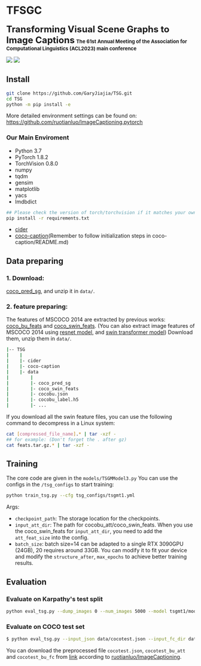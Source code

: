 # TFSGC

<font size='5'>**Transforming Visual Scene Graphs to Image Captions**</font>
<font size='2'>**The 61st Annual Meeting of the Association for Computational Linguistics (ACL2023)  main conference**</font>

<a href='https://github.com/GaryJiajia/TSG'><img src='https://img.shields.io/badge/Project-Page-Green'></a> <a href='https://arxiv.org/pdf/2305.02177.pdf'><img src='https://img.shields.io/badge/Paper-Arxiv-red'></a> 

## Install
```bash
git clone https://github.com/GaryJiajia/TSG.git
cd TSG
python -m pip install -e 
```
More detailed environment settings can be found on: https://github.com/ruotianluo/ImageCaptioning.pytorch

### Our Main Enviroment
+ Python 3.7
+ PyTorch 1.8.2
+ TorchVision 0.8.0
+ numpy
+ tqdm
+ gensim
+ matplotlib
+ yacs
+ lmdbdict
```bash
## Please check the version of torch/torchvision if it matches your own version
pip install -r requirements.txt 
```

+ [cider](https://github.com/ruotianluo/cider)
+ [coco-caption](https://github.com/tylin/coco-caption)(Remember to follow initialization steps in coco-caption/README.md)

## Data preparing
### 1. Download:
[coco_pred_sg](https://drive.google.com/file/d/1gJl1aLn2GeN7J5sm-g9I43tA6gxR0DMC/view?usp=sharing), and unzip it in `data/`.
### 2. feature preparing:
The features of MSCOCO 2014 are extracted by previous works: [coco_bu_feats](https://github.com/ruotianluo/ImageCaptioning.pytorch) and [coco_swin_feats](https://github.com/232525/PureT).
(You can also extract image features of MSCOCO 2014 using [resnet model](https://drive.google.com/open?id=0B7fNdx_jAqhtbVYzOURMdDNHSGM), and [swin transformer model](https://github.com/microsoft/Swin-Transformer))
Download them, unzip them in `data/`.
```bash
|-- TSG
|    |
|    |- cider
|    |- coco-caption
|    |- data
|        |
|        |- coco_pred_sg
|        |- coco_swin_feats
|        |- cocobu.json
|        |- cocobu_label.h5
|        |- ...
```
If you download all the swin feature files, you can use the following command to decompress in a Linux system: 
```bash
cat [compressed_file_name].* | tar -xzf -
## for example: (Don't forget the . after gz)
cat feats.tar.gz.* | tar -xzf - 
```
## Training
The core code are given in the `models/TSGMModel3.py`
You can use the configs in the `/tsg_configs` to start training:
```bash
python train_tsg.py --cfg tsg_configs/tsgmt1.yml
```
Args:
- `checkpoint_path`: The storage location for the checkpoints.
- `input_att_dir`: The path for cocobu_att/coco_swin_feats. When you use the coco_swin_feats for `input_att_dir`, you need to add the `att_feat_size` into the config.
- `batch_size`: batch size=14 can be adapted to a single RTX 3090GPU (24GB), 20 requires around 33GB. You can modify it to fit your device and modify the `structure_after`, `max_epochs` to achieve better training results.

## Evaluation
### Evaluate on Karpathy's test split
```bash
python eval_tsg.py --dump_images 0 --num_images 5000 --model tsgmt1/modeltsgmt10011.pth --infos_path tsgmt1/infos_tsgmt10011.pkl  --language_eval 1 --beam_size 5
```

### Evaluate on COCO test set

```bash
$ python eval_tsg.py --input_json data/cocotest.json --input_fc_dir data/cocotest_bu_fc --input_att_dir data/cocotest_bu_att --input_label_h5 none --num_images -1 --model model.pth --infos_path infos.pkl --language_eval 0  --beam_size 5
```

You can download the preprocessed file `cocotest.json`, `cocotest_bu_att` and `cocotest_bu_fc` from [link](https://drive.google.com/open?id=1eCdz62FAVCGogOuNhy87Nmlo5_I0sH2J) according to [ruotianluo/ImageCaptioning](https://github.com/ruotianluo/ImageCaptioning.pytorch/tree/master).
